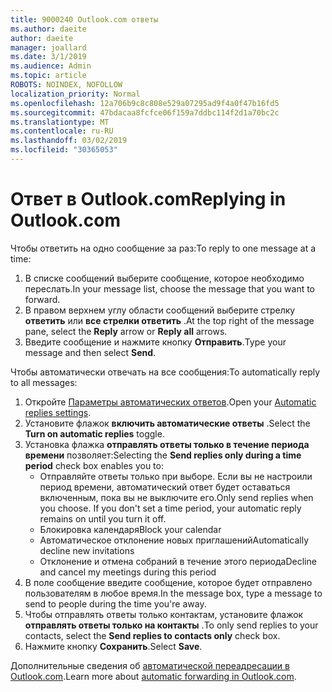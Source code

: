 ```yaml
---
title: 9000240 Outlook.com ответы
ms.author: daeite
author: daeite
manager: joallard
ms.date: 3/1/2019
ms.audience: Admin
ms.topic: article
ROBOTS: NOINDEX, NOFOLLOW
localization_priority: Normal
ms.openlocfilehash: 12a706b9c8c808e529a07295ad9f4a0f47b16fd5
ms.sourcegitcommit: 47bdacaa8fcfce06f159a7ddbc114f2d1a70bc2c
ms.translationtype: MT
ms.contentlocale: ru-RU
ms.lasthandoff: 03/02/2019
ms.locfileid: "30365053"
---
```

# <a name="replying-in-outlookcom"></a><span data-ttu-id="91b54-102">Ответ в Outlook.com</span><span class="sxs-lookup"><span data-stu-id="91b54-102">Replying in Outlook.com</span></span>

<span data-ttu-id="91b54-103">Чтобы ответить на одно сообщение за раз:</span><span class="sxs-lookup"><span data-stu-id="91b54-103">To reply to one message at a time:</span></span>

1. <span data-ttu-id="91b54-104">В списке сообщений выберите сообщение, которое необходимо переслать.</span><span class="sxs-lookup"><span data-stu-id="91b54-104">In your message list, choose the message that you want to forward.</span></span>
2. <span data-ttu-id="91b54-105">В правом верхнем углу области сообщений выберите стрелку **ответить** или **все стрелки ответить** .</span><span class="sxs-lookup"><span data-stu-id="91b54-105">At the top right of the message pane, select the **Reply** arrow or **Reply all** arrows.</span></span>
3. <span data-ttu-id="91b54-106">Введите сообщение и нажмите кнопку **Отправить**.</span><span class="sxs-lookup"><span data-stu-id="91b54-106">Type your message and then select **Send**.</span></span>

<span data-ttu-id="91b54-107">Чтобы автоматически отвечать на все сообщения:</span><span class="sxs-lookup"><span data-stu-id="91b54-107">To automatically reply to all messages:</span></span>

1. <span data-ttu-id="91b54-108">Откройте [Параметры автоматических ответов](https://outlook.live.com/mail/options/mail/automaticReplies/automaticRepliesOption).</span><span class="sxs-lookup"><span data-stu-id="91b54-108">Open your [Automatic replies settings](https://outlook.live.com/mail/options/mail/automaticReplies/automaticRepliesOption).</span></span>
2. <span data-ttu-id="91b54-109">Установите флажок **включить автоматические ответы** .</span><span class="sxs-lookup"><span data-stu-id="91b54-109">Select the **Turn on automatic replies** toggle.</span></span>
3. <span data-ttu-id="91b54-110">Установка флажка **отправлять ответы только в течение периода времени** позволяет:</span><span class="sxs-lookup"><span data-stu-id="91b54-110">Selecting the **Send replies only during a time period** check box enables you to:</span></span>
    - <span data-ttu-id="91b54-p101">Отправляйте ответы только при выборе. Если вы не настроили период времени, автоматический ответ будет оставаться включенным, пока вы не выключите его.</span><span class="sxs-lookup"><span data-stu-id="91b54-p101">Only send replies when you choose. If you don't set a time period, your automatic reply remains on until you turn it off.</span></span>
    - <span data-ttu-id="91b54-113">Блокировка календаря</span><span class="sxs-lookup"><span data-stu-id="91b54-113">Block your calendar</span></span>
    - <span data-ttu-id="91b54-114">Автоматическое отклонение новых приглашений</span><span class="sxs-lookup"><span data-stu-id="91b54-114">Automatically decline new invitations</span></span>
    - <span data-ttu-id="91b54-115">Отклонение и отмена собраний в течение этого периода</span><span class="sxs-lookup"><span data-stu-id="91b54-115">Decline and cancel my meetings during this period</span></span>
4. <span data-ttu-id="91b54-116">В поле сообщение введите сообщение, которое будет отправлено пользователям в любое время.</span><span class="sxs-lookup"><span data-stu-id="91b54-116">In the message box, type a message to send to people during the time you're away.</span></span>
5. <span data-ttu-id="91b54-117">Чтобы отправлять ответы только контактам, установите флажок **отправлять ответы только на контакты** .</span><span class="sxs-lookup"><span data-stu-id="91b54-117">To only send replies to your contacts, select the **Send replies to contacts only** check box.</span></span>
6. <span data-ttu-id="91b54-118">Нажмите кнопку **Сохранить**.</span><span class="sxs-lookup"><span data-stu-id="91b54-118">Select **Save**.</span></span>

<span data-ttu-id="91b54-119">Дополнительные сведения об [автоматической переадресации в Outlook.com](https://support.office.com/article/14614626-9855-48dc-a986-dec81d07b1a0).</span><span class="sxs-lookup"><span data-stu-id="91b54-119">Learn more about [automatic forwarding in Outlook.com](https://support.office.com/article/14614626-9855-48dc-a986-dec81d07b1a0).</span></span>